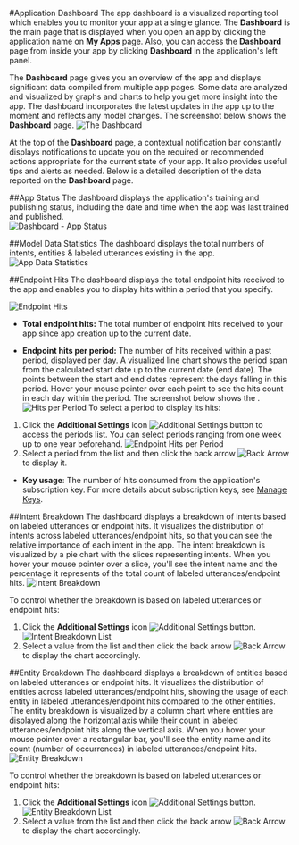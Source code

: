 <!-- 
NavPath: LUIS API
LinkLabel: Overview
Url: LUIS-api/documentation/home
Weight: 93
-->

#Application Dashboard
The app dashboard is a visualized reporting tool which enables you to monitor your app at a single glance. The **Dashboard** is the main page that is displayed when you open an app by clicking the application name on **My Apps** page. Also, you can access the **Dashboard** page from inside your app by clicking **Dashboard** in the application's left panel. 

The **Dashboard** page gives you an overview of the app and displays significant data compiled from multiple app pages. Some data are analyzed and visualized by graphs and charts to help you get more insight into the app. The dashboard incorporates the latest updates in the app up to the moment and reflects any model changes. The screenshot below shows the **Dashboard** page.
![The Dashboard](/Content/en-us/LUIS/Images/Dashboard.JPG)

At the top of the **Dashboard** page, a contextual notification bar constantly displays notifications to update you on the required or recommended actions appropriate for the current state of your app. It also provides useful tips and alerts as needed. Below is a detailed description of the data reported on the **Dashboard** page.
 
  
##App Status
The dashboard displays the application's training and publishing status, including the date and time when the app was last trained and published.  
![Dashboard - App Status](/Content/en-us/LUIS/Images/Dashboard-AppStatus.JPG)

##Model Data Statistics
The dashboard displays the total numbers of intents, entities & labeled utterances existing in the app. 
![App Data Statistics](/Content/en-us/LUIS/Images/Dashboard-statistics.JPG)

##Endpoint Hits
The dashboard displays the total endpoint hits received to the app and enables you to display hits within a period that you specify.

![Endpoint Hits](/Content/en-us/LUIS/Images/Dashboard-endpointHits.JPG)
 
 * **Total endpoint hits:** The total number of endpoint hits received to your app since app creation up to the current date.

 * **Endpoint hits per period:** The number of hits received within a past period, displayed per day. A visualized line chart shows the period span from the calculated start date up to the current date (end date). The points between the start and end dates represent the days falling in this period. Hover your mouse pointer over each point to see the hits count in each day within the period. The screenshot below shows the .
![Hits per Period](/Content/en-us/LUIS/Images/Dashboard-PeriodHitsChart.JPG)
To select a period to display its hits:
1. Click the **Additional Settings** icon ![Additional Settings button](/Content/en-us/LUIS/Images/Dashboard-Settings-btn.JPG) to access the periods list. You can select periods ranging from one week up to one year beforehand. 
![Endpoint Hits per Period](/Content/en-us/LUIS/Images/Dashboard-hitsPerPeriod.JPG)
2. Select a period from the list and then click the back arrow ![Back Arrow](/Content/en-us/LUIS/Images/Dashboard-backArrow.JPG) to display it.

 * **Key usage**: The number of hits consumed from the application's subscription key. For more details about subscription keys, see [Manage Keys](manage-keys.md). 
  
##Intent Breakdown
The dashboard displays a breakdown of intents based on labeled utterances or endpoint hits. It visualizes the distribution of intents across labeled utterances/endpoint hits, so that you can see the relative importance of each intent in the app. The intent breakdown is visualized by a pie chart with the slices representing intents. When you hover your mouse pointer over a slice, you'll see the intent name and the percentage it represents of the total count of labeled utterances/endpoint hits. 
![Intent Breakdown](/Content/en-us/LUIS/Images/Dashboard-IntentBreakdown.jpg)

To control whether the breakdown is based on labeled utterances or endpoint hits:

1. Click the **Additional Settings** icon ![Additional Settings button](/Content/en-us/LUIS/Images/Dashboard-Settings-btn.JPG).
![Intent Breakdown List](/Content/en-us/LUIS/Images/Dashboard-IntentBreakdownlist.jpg)
2. Select a value from the list and then click the back arrow ![Back Arrow](/Content/en-us/LUIS/Images/Dashboard-backArrow.JPG) to display the chart accordingly.

##Entity Breakdown
The dashboard displays a breakdown of entities based on labeled utterances or endpoint hits. It visualizes the distribution of entities across labeled utterances/endpoint hits, showing the usage of each entity in labeled utterances/endpoint hits compared to the other entities. The entity breakdown is visualized by a column chart where entities are displayed along the horizontal axis while their count in labeled utterances/endpoint hits along the vertical axis. When you hover your mouse pointer over a rectangular bar, you'll see the entity name and its count (number of occurrences) in labeled utterances/endpoint hits. 
![Entity Breakdown](/Content/en-us/LUIS/Images/Dashboard-EntityBreakdown.jpg)

To control whether the breakdown is based on labeled utterances or endpoint hits:

1. Click the **Additional Settings** icon ![Additional Settings button](/Content/en-us/LUIS/Images/Dashboard-Settings-btn.JPG).
![Entity Breakdown List](/Content/en-us/LUIS/Images/Dashboard-EntityBreakdownlist.jpg)
2. Select a value from the list and then click the back arrow ![Back Arrow](/Content/en-us/LUIS/Images/Dashboard-backArrow.JPG) to display the chart accordingly.
